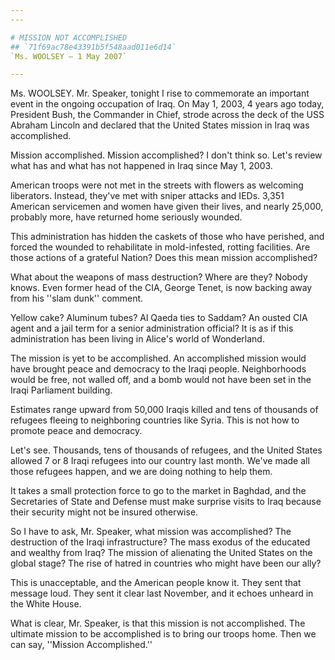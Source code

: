 ```yaml
---
---

# MISSION NOT ACCOMPLISHED
## `71f69ac78e43391b5f548aad011e6d14`
`Ms. WOOLSEY — 1 May 2007`

---
```



Ms. WOOLSEY. Mr. Speaker, tonight I rise to commemorate an important 
event in the ongoing occupation of Iraq. On May 1, 2003, 4 years ago 
today, President Bush, the Commander in Chief, strode across the deck 
of the USS Abraham Lincoln and declared that the United States mission 
in Iraq was accomplished.

Mission accomplished. Mission accomplished? I don't think so. Let's 
review what has and what has not happened in Iraq since May 1, 2003.

American troops were not met in the streets with flowers as welcoming 
liberators. Instead, they've met with sniper attacks and IEDs. 3,351 
American servicemen and women have given their lives, and nearly 
25,000, probably more, have returned home seriously wounded.

This administration has hidden the caskets of those who have 
perished, and forced the wounded to rehabilitate in mold-infested, 
rotting facilities. Are those actions of a grateful Nation? Does this 
mean mission accomplished?

What about the weapons of mass destruction? Where are they? Nobody 
knows. Even former head of the CIA, George Tenet, is now backing away 
from his ''slam dunk'' comment.

Yellow cake? Aluminum tubes? Al Qaeda ties to Saddam? An ousted CIA 
agent and a jail term for a senior administration official? It is as if 
this administration has been living in Alice's world of Wonderland.

The mission is yet to be accomplished. An accomplished mission would 
have brought peace and democracy to the Iraqi people. Neighborhoods 
would be free, not walled off, and a bomb would not have been set in 
the Iraqi Parliament building.

Estimates range upward from 50,000 Iraqis killed and tens of 
thousands of refugees fleeing to neighboring countries like Syria. This 
is not how to promote peace and democracy.

Let's see. Thousands, tens of thousands of refugees, and the United 
States allowed 7 or 8 Iraqi refugees into our country last month. We've 
made all those refugees happen, and we are doing nothing to help them.

It takes a small protection force to go to the market in Baghdad, and 
the Secretaries of State and Defense must make surprise visits to Iraq 
because their security might not be insured otherwise.

So I have to ask, Mr. Speaker, what mission was accomplished? The 
destruction of the Iraqi infrastructure? The mass exodus of the 
educated and wealthy from Iraq? The mission of alienating the United 
States on the global stage? The rise of hatred in countries who might 
have been our ally?

This is unacceptable, and the American people know it. They sent that 
message loud. They sent it clear last November, and it echoes unheard 
in the White House.

What is clear, Mr. Speaker, is that this mission is not accomplished. 
The ultimate mission to be accomplished is to bring our troops home. 
Then we can say, ''Mission Accomplished.''
